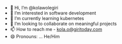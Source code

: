 - 👋 Hi, I’m @kolawolegiri
- 👀 I’m interested in software development 
- 🌱 I’m currently learning kubernetes
- 💞️ I’m looking to collaborate on meaningful projects 
- 📫 How to reach me - kola.o@giritoday.com
- 😄 Pronouns: ... He/Him

<!---
kolawolegiri/kolawolegiri is a ✨ special ✨ repository because its `README.md` (this file) appears on your GitHub profile.
You can click the Preview link to take a look at your changes.
--->
